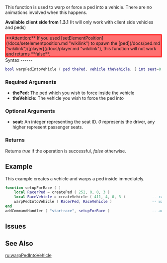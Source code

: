 This function is used to warp or force a ped into a vehicle. There are no animations involved when this happens.

**Available client side from 1.3.1** (It will only work with client side vehicles and peds)

<div style="background: #FF7070; border: 3px solid #FF0000;">
**Attention:** If you used [setElementPosition](/docs/setelementposition.md "wikilink") to spawn the [ped](/docs/ped.md "wikilink")/[player](/docs/player.md "wikilink"), this function will not work and returns **false**.

</div>
Syntax
------

``` lua
bool warpPedIntoVehicle ( ped thePed, vehicle theVehicle, [ int seat=0 ] )          
```

### Required Arguments

-   **thePed:** The ped which you wish to force inside the vehicle
-   **theVehicle:** The vehicle you wish to force the ped into

### Optional Arguments

-   **seat:** An integer representing the seat ID. *0* represents the driver, any higher represent passenger seats.

### Returns

Returns *true* if the operation is successful, *false* otherwise.

Example
-------

This example creates a vehicle and warps a ped inside immediately.

``` lua
function setupForRace ( )
    local RacerPed = createPed ( 252, 0, 0, 3 )
    local RaceVehicle = createVehicle ( 411, 4, 0, 3 )            -- create a vehicle.
    warpPedIntoVehicle ( RacerPed, RaceVehicle )                  -- warp the ped straight into the vehicle
end
addCommandHandler ( "startrace", setupForRace )                   -- add a command to start race
```

Issues
------

See Also
--------

[ru:warpPedIntoVehicle](/docs/ru-warppedintovehicle.md "wikilink")
